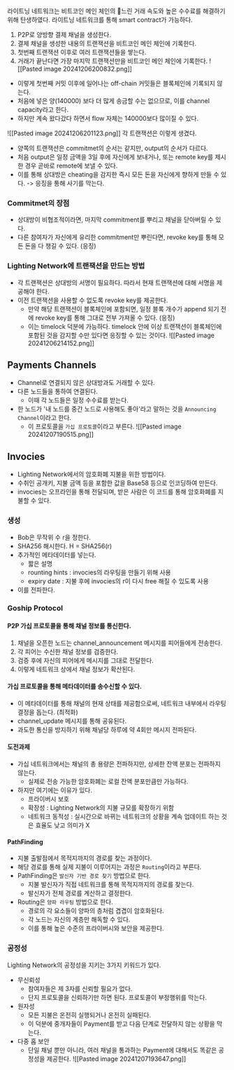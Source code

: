 라이트닝 네트워크는 비트코인 메인 체인의 느린 거래 속도와 높은 수수료를 해결하기 위해 탄생하였다. 라이트닝 네트워크를 통해 smart contract가 가능하다.
1. P2P로 양방향 결제 채널을 생성한다. 
2. 결제 채널을 생성한 내용의 트랜잭션을 비트코인 메인 체인에 기록한다.
3. 첫번째 트랜잭션 이후로 여러 트랜잭션들을 쌓는다.
4. 거래가 끝난다면 가장 마지막 트랜잭션만을 비트코인 메인 체인에 기록한다.
![[Pasted image 20241206200832.png]]
- 이렇게 첫번째 커밋 이후에 일어나는 off-chain 커밋들은 블록체인에 기록되지 않는다.
- 처음에 넣은 양(140000) 보다 더 많게 송금할 수는 없으므로, 이를 channel capacity라고 한다.
- 하지만 계속 왔다갔다 하면서 flow 자체는 140000보다 많이질 수 있다.


![[Pasted image 20241206201123.png]]
각 트랜잭션은 이렇게 생겼다.
- 양쪽의 트랜잭션은 commitmet의 순서는 같지만, output의 순서가 다르다.
- 처음 output은 일정 금액을 3일 후에 자신에게 보내거나, 또는 remote key를 제시한 경우 곧바로 remote에 보낼 수 있다.
- 이를 통해 상대방은 cheating을 감지한 즉시 모든 돈을 자신에게 향하게 만들 수 있다. -> 응징을 통해 사기를 막는다.
### Commitmet의 장점
- 상대방이 비협조적이라면, 마지막 commitment를 뿌리고 채널을 닫아버릴 수 있다.
- 다른 참여자가 자신에게 유리한 commitment만 뿌린다면, revoke key를 통해 모든 돈을 다 챙길 수 있다. (응징)
### Lighting Network에 트랜잭션을 만드는 방법
- 각 트랜잭션은 상대방의 서명이 필요하다. 따라서 현재 트랜잭션에 대해 서명을 제공해야 한다.
- 이전 트랜잭션을 사용할 수 없도록 revoke key를 제공한다.
	- 만약 해당 트랜잭션이 블록체인에 포함되면, 일정 블록 개수가 append 되기 전에 revoke key를 통해 그대로 전부 가져올 수 있다. (응징)
	- 이는 timelock 덕분에 가능하다. timelock 안에 이상 트랜잭션이 블록체인에 포함된 것을 감지할 수만 있다면 응징할 수 있는 것이다.
![[Pasted image 20241206214152.png]]
## Payments Channels
- Channel로 연결되지 않은 상대방과도 거래할 수 있다.
- 다른 노드들을 통하여 연결된다.
	- 이때 각 노드들은 일정 수수료를 받는다.
- 한 노드가 '내 노드를 중간 노드로 사용해도 좋아'라고 말하는 것을 `Announcing Channel`이라고 한다.
	- 이 프로토콜을 `가십 프로토콜`이라고 부른다.
![[Pasted image 20241207190515.png]]
## Invocies
- Lighting Network에서의 암호화폐 지불을 위한 방법이다.
- 수취인 공개키, 지불 금액 등을 포함한 값을 Base58 등으로 인코딩하여 만든다.
- invocies는 오프라인을 통해 전달되며, 받은 사람은 이 코드를 통해 암호화폐를 지불할 수 있다.
### 생성
- Bob은 무작위 수 r을 정한다.
- SHA256 해시한다. H = SHA256(r)
- 추가적인 메타데이터를 넣는다.
	- 짧은 설명
	- rounting hints : invocies의 라우팅을 만들기 위해 사용
	- expiry date : 지불 후에 invocies의 r이 다시 free 해질 수 있도록 사용
- 이를 전파한다.
### Goship Protocol
#### P2P 가십 프로토콜을 통해 채널 정보를 통신한다.
1. 채널을 오픈한 노드는 channel_announcement 메시지를 피어들에게 전송한다.
2. 각 피어는 수신한 채널 정보를 검증한다.
3. 검증 후에 자신의 피어에게 메시지를 그대로 전달한다.
4. 이렇게 네트워크 상에서 채널 정보가 확산된다.
#### 가십 프로토콜을 통해 메타데이터를 송수신할 수 있다.
- 이 메타데이터를 통해 채널의 현재 상태를 제공함으로써, 네트워크 내부에서 라우팅 결정을 돕는다. (최적화)
- channel_update 메시지를 통해 공유된다.
- 과도한 통신을 방지하기 위해 채널당 하루에 약 4회만 메시지 전파된다.
#### 도전과제
- 가십 네트워크에서는 채널의 총 용량은 전파하지만, 상세한 잔액 분포는 전파하지 않는다.
	- 실제로 전송 가능한 암호화폐는 로컬 잔액 분포만큼만 가능하다.
- 하지만 여기에는 이유가 있다.
	- 프라이버시 보호
	- 확장성 : Lighting Network의 지불 규모를 확장하기 위함
	- 네트워크 동적성 : 실시간으로 바뀌는 네트워크의 상황을 계속 업데이트 하는 것은 효율도 낮고 의미가 X
#### PathFinding
- 지불 출발점에서 목적지까지의 경로를 찾는 과정이다.
- 해당 경로를 통해 실제 지불이 이루어지는 과정은 `Routing`이라고 부른다.
- PathFinding은 `발신자 기반 경로 찾기` 방법으로 한다.
	- 지불 발신자가 직접 네트워크를 통해 목적지까지의 경로를 찾는다.
	- 발신자가 전체 경로를 계산하고 결정한다.
- Routing은 `양파 라우팅` 방법으로 한다.
	- 경로의 각 요소들이 양파의 층처럼 겹겹이 암호화된다.
	- 각 노드는 자신의 계층만 해독할 수 있다.
	- 이를 통해 높은 수준의 프라이버시와 보안을 제공한다.
### 공정성
Lighting Network의 공정성을 지키는 3가지 키워드가 있다.
- 무신뢰성
	- 참여자들은 제 3자를 신뢰할 필요가 없다.
	- 단지 프로토콜을 신뢰하기만 하면 된다. 프로토콜이 부정행위를 막는다.
- 원자성
	- 모든 지불은 온전히 실행되거나 온전히 실패된다.
	- 이 덕분에 중개자들이 Payment를 받고 다음 단계로 전달하지 않는 상황을 막는다.
- 다중 홉 보안
	- 단일 채널 뿐만 아니라, 여러 채널을 통과하는 Payment에 대해서도 똑같은 공정성을 제공한다.
![[Pasted image 20241207193647.png]]
